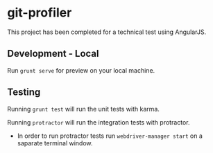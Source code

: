 # git-profiler

This project has been completed for a technical test using AngularJS.

## Development - Local 

Run `grunt serve` for preview on your local machine.

## Testing

Running `grunt test` will run the unit tests with karma.

Running `protractor` will run the integration tests with protractor. 
 - In order to run protractor tests run `webdriver-manager start` on a saparate terminal window.
